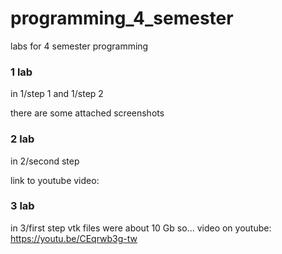 # programming_4_semester
labs for 4 semester programming

### 1 lab
in 1/step 1 and 1/step 2

there are some attached screenshots 

### 2 lab
in 2/second step

link to youtube video:


### 3 lab
in 3/first step
vtk files were about 10 Gb so...
video on youtube: https://youtu.be/CEqrwb3g-tw
